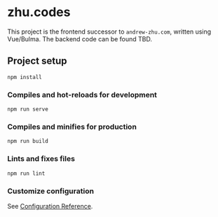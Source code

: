 # zhu.codes

This project is the frontend successor to `andrew-zhu.com`, written using Vue/Bulma. The backend code can be found
TBD.

## Project setup
```
npm install
```

### Compiles and hot-reloads for development
```
npm run serve
```

### Compiles and minifies for production
```
npm run build
```

### Lints and fixes files
```
npm run lint
```

### Customize configuration
See [Configuration Reference](https://cli.vuejs.org/config/).
